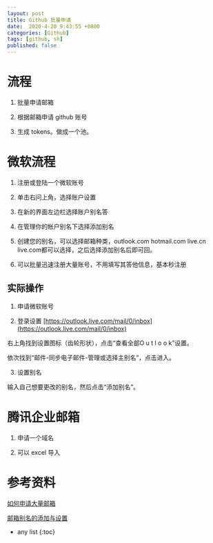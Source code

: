 ```yaml
---
layout: post
title: Github 批量申请
date:  2020-4-20 9:43:55 +0800
categories: [Github]
tags: [github, sh]
published: false
---
```


# 流程

1. 批量申请邮箱

2. 根据邮箱申请 github 账号

3. 生成 tokens。做成一个池。

# 微软流程

1. 注册或登陆一个微软账号

2. 单击右问上角，选择账户设置 

3. 在新的界面左边栏选择账户别名答

4. 在管理你的帐户别名下选择添加别名

5. 创建您的别名，可以选择邮箱种类，outlook.com hotmail.com live.cn live.com都可以选择，之后选择添加别名后即可回。

6. 可以批量迅速注册大量账号，不用填写其答他信息，基本秒注册

## 实际操作

1. 申请微软账号

2. 登录设置 [https://outlook.live.com/mail/0/inbox](https://outlook.live.com/mail/0/inbox)

右上角找到设置图标（齿轮形状），点击“查看全部O u t l o o k”设置。

依次找到“邮件-同步电子邮件-管理或选择主别名”，点击进入。

3. 设置别名

输入自己想要更改的别名，然后点击“添加别名”。

# 腾讯企业邮箱

1. 申请一个域名

2. 可以 excel 导入 

# 参考资料

[如何申请大量邮箱](https://zhidao.baidu.com/question/130627673.html)

[邮箱别名的添加与设置](https://jingyan.baidu.com/article/c843ea0be389d377931e4ae6.html)

* any list
{:toc}